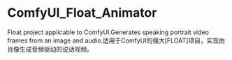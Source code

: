 # ComfyUI_Float_Animator
Float project applicable to ComfyUI.Generates speaking portrait video frames from an image and audio.适用于ComfyUI的强大[FLOAT]项目，实现由肖像生成音频驱动的说话视频。
